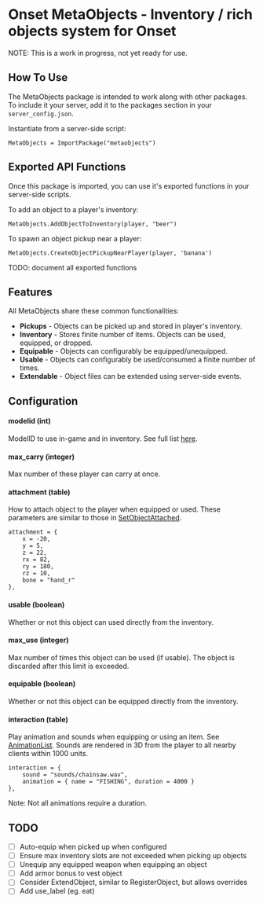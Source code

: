 # Onset MetaObjects - Inventory / rich objects system for Onset

NOTE:  This is a work in progress, not yet ready for use.

## How To Use

The MetaObjects package is intended to work along with other packages.  To include it
your server, add it to the packages section in your `server_config.json`.

Instantiate from a server-side script:

```
MetaObjects = ImportPackage("metaobjects")
```

## Exported API Functions

Once this package is imported, you can use it's exported functions in your server-side scripts.

To add an object to a player's inventory:

```
MetaObjects.AddObjectToInventory(player, "beer")
```

To spawn an object pickup near a player:

```
MetaObjects.CreateObjectPickupNearPlayer(player, 'banana')
```

TODO: document all exported functions

## Features

All MetaObjects share these common functionalities:

- **Pickups** - Objects can be picked up and stored in player's inventory.
- **Inventory** - Stores finite number of items.  Objects can be used, equipped, or dropped.
- **Equipable** - Objects can configurably be equipped/unequipped.
- **Usable** - Objects can configurably be used/consumed a finite number of times.
- **Extendable** - Object files can be extended using server-side events.


## Configuration

#### modelid (int)
ModelID to use in-game and in inventory.  See full list [here](https://dev.playonset.com/wiki/Objects).

#### max_carry (integer)
Max number of these player can carry at once.

#### attachment (table)
How to attach object to the player when equipped or used.  These parameters are similar to those in [SetObjectAttached](https://dev.playonset.com/wiki/SetObjectAttached).

```
attachment = { 
    x = -20, 
    y = 5, 
    z = 22, 
    rx = 82, 
    ry = 180, 
    rz = 10, 
    bone = "hand_r" 
},
```

#### usable (boolean)
Whether or not this object can used directly from the inventory.

#### max_use (integer)
Max number of times this object can be used (if usable).  The object is discarded after this limit is exceeded.

#### equipable (boolean)
Whether or not this object can be equipped directly from the inventory. 

#### interaction (table)
Play animation and sounds when equipping or using an item.  See [AnimationList](https://dev.playonset.com/wiki/AnimationList).  Sounds are rendered in 3D from the player to all nearby clients within 1000 units.

```
interaction = {
    sound = "sounds/chainsaw.wav",
    animation = { name = "FISHING", duration = 4000 }
},
```

Note: Not all animations require a duration.

## TODO

- [ ] Auto-equip when picked up when configured
- [ ] Ensure max inventory slots are not exceeded when picking up objects
- [ ] Unequip any equipped weapon when equipping an object
- [ ] Add armor bonus to vest object
- [ ] Consider ExtendObject, similar to RegisterObject, but allows overrides
- [ ] Add use_label (eg. eat)
